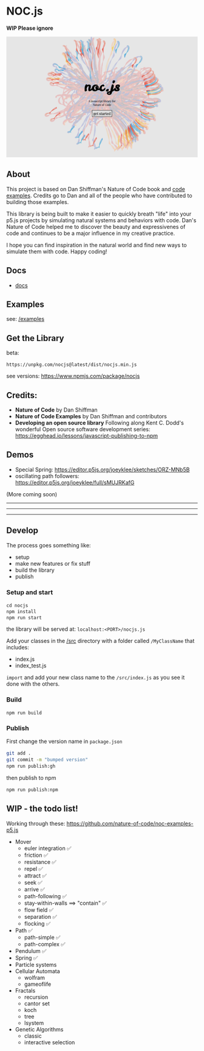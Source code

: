 # NOC.js

**WIP Please ignore**

![](assets/images/home-01.png)

## About

This project is based on Dan Shiffman's Nature of Code book and [code examples](https://github.com/nature-of-code/noc-examples-p5.js). Credits go to Dan and all of the people who have contributed to building those examples. 

This library is being built to make it easier to quickly breath "life" into your p5.js projects by simulating natural systems and behaviors with code. Dan's Nature of Code helped me to discover the beauty and expressivenes of code and continues to be a major influence in my creative practice. 

I hope you can find inspiration in the natural world and find new ways to simulate them with code. Happy coding!


## Docs

* [docs](https://joeyklee.github.io/nocjs/docs/#/)

## Examples

see: [/examples](/examples)

## Get the Library

beta:
```
https://unpkg.com/nocjs@latest/dist/nocjs.min.js
```

see versions:
https://www.npmjs.com/package/nocjs

## Credits:
* **Nature of Code** by Dan Shiffman
* **Nature of Code Examples** by Dan Shiffman and contributors
* **Developing an open source library** Following along Kent C. Dodd's wonderful Open source software development series: https://egghead.io/lessons/javascript-publishing-to-npm

## Demos

* Special Spring: https://editor.p5js.org/joeyklee/sketches/ORZ-MNb5B
* oscillating path followers: https://editor.p5js.org/joeyklee/full/sMUJRKafG

(More coming soon)

***
***
***

## Develop

The process goes something like:
* setup
* make new features or fix stuff
* build the library
* publish

### Setup and start
```
cd nocjs
npm install
npm run start
```

the library will be served at: `localhost:<PORT>/nocjs.js`

Add your classes in the [/src](/src) directory with a folder called `/MyClassName` that includes:
* index.js
* index_test.js

`import` and add your new class name to the `/src/index.js` as you see it done with the others.

### Build

```
npm run build
```


### Publish

First change the version name in `package.json`

```sh
git add .
git commit -m "bumped version"
npm run publish:gh
```

then publish to npm

```sh
npm run publish:npm
```


## WIP - the todo list!

Working through these: https://github.com/nature-of-code/noc-examples-p5.js

* Mover 
  * euler integration ✅
  * friction ✅
  * resistance ✅
  * repel ✅
  * attract ✅
  * seek ✅
  * arrive ✅
  * path-following ✅
  * stay-within-walls ==> "contain" ✅
  * flow field ✅
  * separation ✅
  * flocking ✅
* Path ✅
  * path-simple ✅
  * path-complex ✅
* Pendulum ✅
* Spring ✅
* Particle systems
* Cellular Automata
  * wolfram
  * gameoflife
* Fractals
  * recursion
  * cantor set
  * koch
  * tree
  * lsystem
* Genetic Algorithms
  * classic
  * interactive selection

